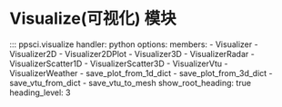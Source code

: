 # Visualize(可视化) 模块

::: ppsci.visualize
    handler: python
    options:
      members:
        - Visualizer
        - Visualizer2D
        - Visualizer2DPlot
        - Visualizer3D
        - VisualizerRadar
        - VisualizerScatter1D
        - VisualizerScatter3D
        - VisualizerVtu
        - VisualizerWeather
        - save_plot_from_1d_dict
        - save_plot_from_3d_dict
        - save_vtu_from_dict
        - save_vtu_to_mesh
      show_root_heading: true
      heading_level: 3
